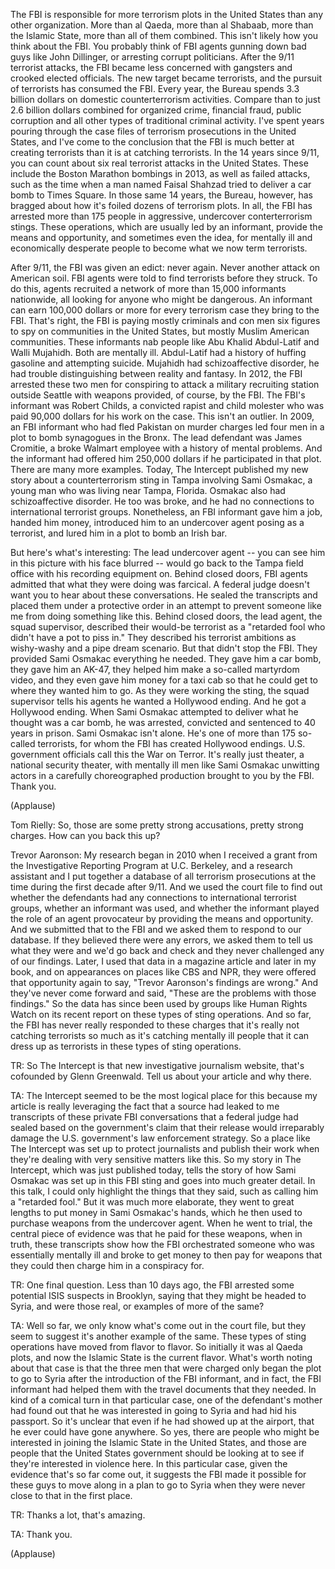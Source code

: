 
The FBI is responsible
for more terrorism plots
in the United States
than any other organization.
More than al Qaeda,
more than al Shabaab,
more than the Islamic State,
more than all of them combined.
This isn&#39;t likely how you
think about the FBI.
You probably think of FBI agents
gunning down bad guys like John Dillinger,
or arresting corrupt politicians.
After the 9/11 terrorist attacks,
the FBI became less concerned 
with gangsters and 
crooked elected officials.
The new target became terrorists,
and the pursuit of terrorists 
has consumed the FBI.
Every year, the Bureau spends
3.3 billion dollars
on domestic counterterrorism activities.
Compare than to just 2.6 billion dollars
combined for organized crime,
financial fraud, public corruption
and all other types of traditional
criminal activity.
I&#39;ve spent years pouring through
the case files
of terrorism prosecutions in 
the United States,
and I&#39;ve come to 
the conclusion that the FBI
is much better at creating terrorists
than it is at catching terrorists.
In the 14 years since 9/11,
you can count about six real 
terrorist attacks in the United States.
These include the Boston Marathon 
bombings in 2013,
as well as failed attacks,
such as the time when 
a man named Faisal Shahzad
tried to deliver a car bomb
to Times Square.
In those same 14 years,
the Bureau, however, has bragged
about how it&#39;s foiled dozens
of terrorism plots.
In all, the FBI has arrested
more than 175 people
in aggressive, undercover 
conterterrorism stings.
These operations, which are usually
led by an informant,
provide the means and opportunity,
and sometimes even the idea,
for mentally ill and 
economically desperate people
to become what we now term terrorists.

After 9/11, the FBI was given an edict:
never again.
Never another attack on American soil.
FBI agents were told to find terrorists
before they struck.
To do this, agents recruited a network
of more than 15,000 informants nationwide,
all looking for anyone who 
might be dangerous.
An informant can earn 
100,000 dollars or more
for every terrorism case 
they bring to the FBI.
That&#39;s right, the FBI is paying
mostly criminals and con men
six figures to spy on communities
in the United States,
but mostly Muslim American communities.
These informants nab people like 
Abu Khalid Abdul-Latif
and Walli Mujahidh.
Both are mentally ill.
Abdul-Latif had a history of huffing
gasoline and attempting suicide.
Mujahidh had schizoaffective disorder,
he had trouble distinguishing between
reality and fantasy.
In 2012, the FBI arrested these two men
for conspiring to attack a military
recruiting station outside Seattle
with weapons provided, 
of course, by the FBI.
The FBI&#39;s informant was Robert Childs,
a convicted rapist and child molester
who was paid 90,000 dollars 
for his work on the case.
This isn&#39;t an outlier.
In 2009, an FBI informant
who had fled Pakistan on murder charges
led four men in a plot to bomb 
synagogues in the Bronx.
The lead defendant was James Cromitie,
a broke Walmart employee
with a history of mental problems.
And the informant had offered 
him 250,000 dollars
if he participated in that plot.
There are many more examples.
Today, The Intercept
published my new story
about a counterterrorism sting in Tampa
involving Sami Osmakac,
a young man who was living 
near Tampa, Florida.
Osmakac also had 
schizoaffective disorder.
He too was broke,
and he had no connections to 
international terrorist groups.
Nonetheless,
an FBI informant gave him a job,
handed him money,
introduced him to an undercover agent
posing as a terrorist,
and lured him in a plot
to bomb an Irish bar.

But here&#39;s what&#39;s interesting:
The lead undercover agent --
you can see him in this picture
with his face blurred --
would go back to the Tampa field office
with his recording equipment on.
Behind closed doors,
FBI agents admitted that what
they were doing was farcical.
A federal judge doesn&#39;t want you
to hear about these conversations.
He sealed the transcripts and placed
them under a protective order
in an attempt to prevent someone like me
from doing something like this.
Behind closed doors, the lead agent,
the squad supervisor,
described their would-be terrorist
as a &quot;retarded fool who didn&#39;t have
a pot to piss in.&quot;
They described his terrorist ambitions
as wishy-washy and
a pipe dream scenario.
But that didn&#39;t stop the FBI.
They provided Sami Osmakac 
everything he needed.
They gave him a car bomb,
they gave him an AK-47,
they helped him make a so-called
martyrdom video,
and they even gave 
him money for a taxi cab
so that he could get to where
they wanted him to go.
As they were working the sting,
the squad supervisor tells his agents
he wanted a Hollywood ending.
And he got a Hollywood ending.
When Sami Osmakac attempted
to deliver what he thought
was a car bomb,
he was arrested, convicted and 
sentenced to 40 years in prison.
Sami Osmakac isn&#39;t alone.
He&#39;s one of more than 
175 so-called terrorists,
for whom the FBI has created 
Hollywood endings.
U.S. government officials call this
the War on Terror.
It&#39;s really just theater,
a national security theater,
with mentally ill men like Sami Osmakac
unwitting actors in a 
carefully choreographed production
brought to you by the FBI.
Thank you.

(Applause)


Tom Rielly: So, those are some
pretty strong accusations,
pretty strong charges.
How can you back this up?

Trevor Aaronson: My research began in 2010
when I received a grant from the 
Investigative Reporting Program
at U.C. Berkeley,
and a research assistant and I
put together a database
of all terrorism prosecutions
at the time during 
the first decade after 9/11.
And we used the court file
to find out whether
the defendants had any connections
to international terrorist groups,
whether an informant was used,
and whether the informant
played the role of an agent provocateur
by providing the means and opportunity.
And we submitted that to the FBI
and we asked them to respond
to our database.
If they believed there were any errors,
we asked them to tell us what they were
and we&#39;d go back and check
and they never challenged any
of our findings.
Later, I used that data 
in a magazine article
and later in my book,
and on appearances on places
like CBS and NPR,
they were offered that opportunity again
to say, &quot;Trevor Aaronson&#39;s 
findings are wrong.&quot;
And they&#39;ve never
come forward and said,
&quot;These are the problems
with those findings.&quot;
So the data has since been used 
by groups like Human Rights Watch
on its recent report on 
these types of sting operations.
And so far, the FBI has never 
really responded
to these charges that it&#39;s really
not catching terrorists
so much as it&#39;s catching
mentally ill people
that it can dress up as terrorists 
in these types of sting operations.

TR: So The Intercept is that new
investigative journalism website,
that&#39;s cofounded by Glenn Greenwald.
Tell us about your article 
and why there.

TA: The Intercept seemed to be
the most logical place for this
because my article is 
really leveraging the fact that
a source had leaked to me
transcripts of these
private FBI conversations
that a federal judge had sealed
based on the government&#39;s claim 
that their release
would irreparably damage 
the U.S. government&#39;s
law enforcement strategy.
So a place like The Intercept
was set up to protect journalists
and publish their work
when they&#39;re dealing with 
very sensitive matters like this.
So my story in The Intercept, 
which was just published today,
tells the story of how Sami Osmakac
was set up in this FBI sting
and goes into much greater detail.
In this talk, I could only
highlight the things that they said,
such as calling him a &quot;retarded fool.&quot;
But it was much more elaborate,
they went to great lengths
to put money in Sami Osmakac&#39;s hands,
which he then used to purchase weapons
from the undercover agent.
When he went to trial,
the central piece of evidence 
was that he paid for these weapons,
when in truth, these transcripts show
how the FBI orchestrated
someone who was essentially
mentally ill and broke
to get money to then 
pay for weapons
that they could then charge him
in a conspiracy for.

TR: One final question.
Less than 10 days ago,
the FBI arrested some potential 
ISIS suspects in Brooklyn,
saying that they might
be headed to Syria,
and were those real,
or examples of more of the same?

TA: Well so far, we only know
what&#39;s come out in the court file,
but they seem to suggest it&#39;s another
example of the same.
These types of sting operations 
have moved from flavor to flavor.
So initially it was al Qaeda plots,
and now the Islamic State
is the current flavor.
What&#39;s worth noting about that case
is that the three men that were charged
only began the plot to go to Syria
after the introduction
of the FBI informant,
and in fact, the FBI informant had helped
them with the travel documents
that they needed.
In kind of a comical turn 
in that particular case,
one of the defendant&#39;s mother
had found out
that he was interested in going to Syria
and had hid his passport.
So it&#39;s unclear that even if he had
showed up at the airport,
that he ever could have gone anywhere.
So yes, there are people who might
be interested in joining the Islamic State
in the United States,
and those are people that the United 
States government should be looking at
to see if they&#39;re interested
in violence here.
In this particular case, given
the evidence that&#39;s so far come out,
it suggests the FBI made
it possible for these guys
to move along in a plan to go to Syria
when they were never close 
to that in the first place.

TR: Thanks a lot, that&#39;s amazing.

TA: Thank you.

(Applause)

